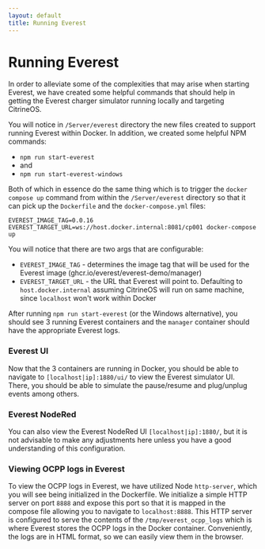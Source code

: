 ```yaml
---
layout: default
title: Running Everest
---
```


# Running Everest
In order to alleviate some of the complexities that may arise when starting Everest, we have created
some helpful commands that should help in getting the Everest charger simulator running locally and targeting
CitrineOS.

You will notice in `/Server/everest` directory the new files created to support running Everest within Docker.
In addition, we created some helpful NPM commands:

- `npm run start-everest`
- and
- `npm run start-everest-windows`

Both of which in essence do the same thing which is to trigger the `docker compose up` command from within
the `/Server/everest` directory so that it can pick up the `Dockerfile` and the `docker-compose.yml` files:

```shell
EVEREST_IMAGE_TAG=0.0.16 EVEREST_TARGET_URL=ws://host.docker.internal:8081/cp001 docker-compose up
```

You will notice that there are two args that are configurable:

- `EVEREST_IMAGE_TAG` - determines the image tag that will be used for the Everest image (ghcr.io/everest/everest-demo/manager)
- `EVEREST_TARGET_URL` - the URL that Everest will point to. Defaulting to `host.docker.internal` assuming CitrineOS will run on
same machine, since `localhost` won't work within Docker

After running `npm run start-everest` (or the Windows alternative), you should see 3 running Everest containers
and the `manager` container should have the appropriate Everest logs.

### Everest UI
Now that the 3 containers are running in Docker, you should be able to navigate to `[localhost|ip]:1880/ui/` to view
the Everest simulator UI. There, you should be able to simulate the pause/resume and plug/unplug events among others.

### Everest NodeRed
You can also view the Everest NodeRed UI `[localhost|ip]:1880/`, but it is not advisable to make any adjustments here
unless you have a good understanding of this configuration.

### Viewing OCPP logs in Everest
To view the OCPP logs in Everest, we have utilized Node `http-server`, which you will see being initialized 
in the Dockerfile. We initialize a simple HTTP server on port `8888` and expose this port so that it is
mapped in the compose file allowing you to navigate to `localhost:8888`. This HTTP server is configured to
serve the contents of the `/tmp/everest_ocpp_logs` which is where Everest stores the OCPP logs in the 
Docker container. Conveniently, the logs are in HTML format, so we can easily view them in the browser.
